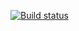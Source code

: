 [![Build status](https://ci.appveyor.com/api/projects/status/oxhth4pmivw17v84?svg=true)](https://ci.appveyor.com/project/Margarita2113/2-3-patterns)
